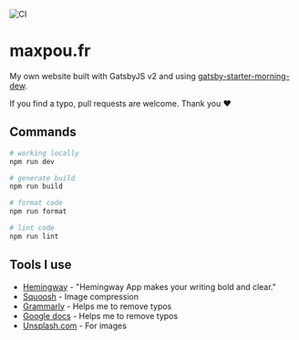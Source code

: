 ![CI](https://github.com/maxpou/maxpou.fr/workflows/CI/badge.svg)

# maxpou.fr

My own website built with GatsbyJS v2 and using [gatsby-starter-morning-dew](https://github.com/maxpou/gatsby-starter-morning-dew).

If you find a typo, pull requests are welcome. Thank you ♥

## Commands

```sh
# working locally
npm run dev

# generate build
npm run build

# format code
npm run format

# lint code
npm run lint
```

## Tools I use

* [Hemingway](http://www.hemingwayapp.com) - "Hemingway App makes your writing bold and clear."
* [Squoosh](https://squoosh.app) - Image compression
* [Grammarly](https://app.grammarly.com) - Helps me to remove typos
* [Google docs](http://docs.new) - Helps me to remove typos
* [Unsplash.com](https://unsplash.com/) - For images

